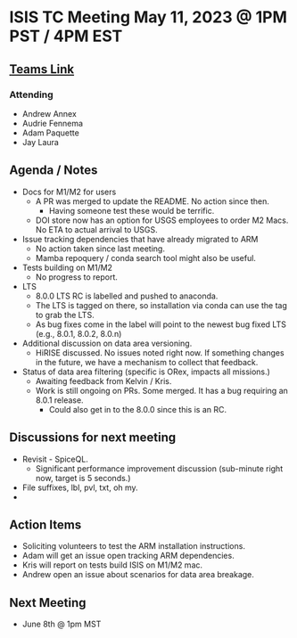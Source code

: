 # ISIS TC Meeting May 11, 2023 @ 1PM PST /  4PM EST

## [Teams Link](https://teams.microsoft.com/dl/launcher/launcher.html?url=%2f_%23%2fl%2fmeetup-join%2f19%3ameeting_YWRkZjdiMGUtZWJlOC00OWMzLThlMTItZTk0Y2MyM2E1MWE0%40thread.v2%2f0%3fcontext%3d%257b%2522Tid%2522%253a%25220693b5ba-4b18-4d7b-9341-f32f400a5494%2522%252c%2522Oid%2522%253a%2522c27c6e98-e45a-45ff-aea5-7f10d6fe67c1%2522%257d%26anon%3dtrue&type=meetup-join&deeplinkId=e54b3969-3c7f-4efb-9cad-ee99cf639f86&directDl=true&msLaunch=true&enableMobilePage=true&suppressPrompt=true)

### Attending
- Andrew Annex
- Audrie Fennema
- Adam Paquette
- Jay Laura
## Agenda / Notes
- Docs for M1/M2 for users
  - A PR was merged to update the README. No action since then.
    - Having someone test these would be terrific.
  - DOI store now has an option for USGS employees to order M2 Macs. No ETA to actual arrival to USGS.
- Issue tracking dependencies that have already migrated to ARM
  - No action taken since last meeting.
  - Mamba repoquery / conda search tool might also be useful. 
- Tests building on M1/M2
  - No progress to report. 
- LTS
  - 8.0.0 LTS RC is labelled and pushed to anaconda.
  - The LTS is tagged on there, so installation via conda can use the tag to grab the LTS. 
  - As bug fixes come in the label will point to the newest bug fixed LTS (e.g., 8.0.1, 8.0.2, 8.0.n)
- Additional discussion on data area versioning.
  - HiRISE discussed. No issues noted right now. If something changes in the future, we have a mechanism to collect that feedback.
- Status of data area filtering (specific is ORex, impacts all missions.)
  - Awaiting feedback from Kelvin / Kris.
  - Work is still ongoing on PRs. Some merged. It has a bug requiring an 8.0.1 release.
    - Could also get in to the 8.0.0 since this is an RC.

## Discussions for next meeting
- Revisit - SpiceQL.
  - Significant performance improvement discussion (sub-minute right now, target is 5 seconds.)
- File suffixes, lbl, pvl, txt, oh my.
- 

## Action Items
- Soliciting volunteers to test the ARM installation instructions.
- Adam will get an issue open tracking ARM dependencies.
- Kris will report on tests build ISIS on M1/M2 mac.
- Andrew open an issue about scenarios for data area breakage.


## Next Meeting
- June 8th @ 1pm MST
